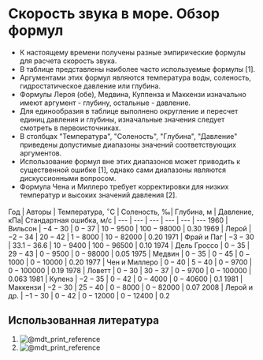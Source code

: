 # Скорость звука в море. Обзор формул

- К настоящему времени получены разные эмпирические формулы для расчета скорость звука.
- В таблице представлены наиболее часто используемые формулы [1].
- Аргументами этих формул являются температура воды, соленость, гидростатическое давление или глубина.
- Формулы Лероя (обе), Медвина, Куппенза и Маккензи изначально имеют аргумент - глубину, остальные - давление.
- Для единообразия в таблице выполнено округление и пересчет единиц давления и глубины, изначальные значения следует смотреть в первоисточниках.
- В столбцах "Температура", "Соленость", "Глубина", "Давление" приведены допустимые диапазоны значений соответствующих аргументов.
- Использование формул вне этих диапазонов может приводить к существенной ошибке [1], однако сами диапазоны являются дискуссионными вопросом.
- Формула Чена и Миллеро требует корректировки для низких температур и высоких значений давления [2].

Год | Авторы | Температура, $^{\circ}\text{C}$ | Соленость, $‰$| Глубина, $\text{м}$ | Давление, $\text{кПа}$| Стандартная ошибка, $\text{м/с}$
| --- | --- | ---  | --- | --- | ---
1960 | Вильсон       | $-4-30$ | $0-37$      | $10-9500$ | $100-98000$ | $0.30$
1969 | Лерой         | $-2-34$ | $20-42$     | $1-8000$  | $10-82000$  | $0.20$
1971 | Фрай и Паг    | $-3-30$ | $33.1-36.6$ | $10-9400$ | $100-96500$ | $0.10$
1974 | Дель Гроссо   | $0-35$  | $29-43$     | $0-9500$  | $0-98000$   | $0.05$
1975 | Медвин        | $0-35$  | $0-45$      | $0-1000$  | $0-10000$   | $0.20$
1977 | Чен и Миллеро | $0-40$  | $5-40$      | $0-9700$  | $0-100000$  | $0.19$
1978 | Ловетт        | $0-30$  | $30-37$     | $0-9700$  | $0-100000$  | $0.063$
1981 | Купенз        | $-2-35$ | $0-42$      | $0-4000$  | $0-40600$   | $0.1$
1981 | Маккензи      | $-2-30$ | $25-40$     | $0-8000$  | $0-82000$   | $0.07$
2008 | Лерой и др.   | $-1-30$ | $0-42$      | $0-12000$ | $0-12400$   | $0.2$

## Использованная литература
1. ![@mdt_print_reference]($/reference/etter2018underwater.enw)
1. ![@mdt_print_reference]($/reference/millero1994equations.enw)
  
